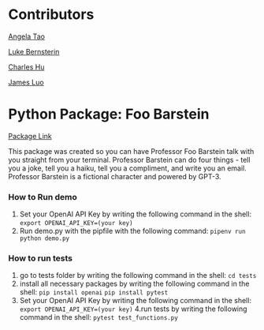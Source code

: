# Contributors
[Angela Tao](https://github.com/xinrantaoangela)

[Luke Bernsterin](https://github.com/lnbernstein)

[Charles Hu](https://github.com/comeom)

[James Luo](https://github.com/jamesluo802)
# Python Package: Foo Barstein
[Package Link](https://pypi.org/project/funny-gpt-stuytowners/0.0.2/#description)


This package was created so you can have Professor Foo Barstein talk with you straight from your terminal. Professor Barstein can do four things - tell you a joke, tell you a haiku, tell you a compliment, and write you an email. Professor Barstein is a fictional character and powered by GPT-3.


### How to Run demo
1. Set your OpenAI API Key by writing the following command in the shell:
  ```export OPENAI_API_KEY=(your key)```
2. Run demo.py with the pipfile with the following command:
  ```pipenv run python demo.py```

### How to run tests
1. go to tests folder by writing the following command in the shell:
   ```cd tests```
2. install all necessary packages by writing the following command in the shell:
   ```pip install openai```
   ```pip install pytest```
3. Set your OpenAI API Key by writing the following command in the shell:
  ```export OPENAI_API_KEY=(your key)```
4.run tests by writing the following command in the shell:
  ```pytest test_functions.py```
